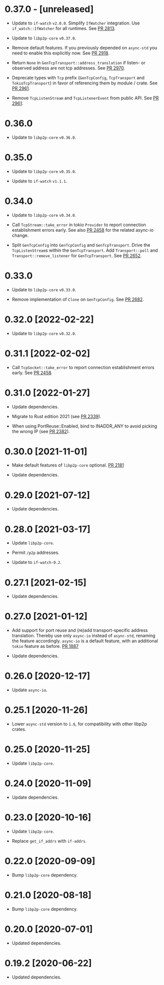 # 0.37.0 - [unreleased]

- Update to `if-watch` `v2.0.0`. Simplify `IfWatcher` integration.
  Use `if_watch::IfWatcher` for all runtimes. See [PR 2813].

- Update to `libp2p-core` `v0.37.0`.

- Remove default features. If you previously depended on `async-std` you need to enable this explicitly now. See [PR 2918].

- Return `None` in `GenTcpTransport::address_translation` if listen- or observed address are not tcp addresses.
  See [PR 2970].

- Deprecate types with `Tcp` prefix (`GenTcpConfig`, `TcpTransport` and `TokioTcpTransport`) in favor of referencing them by module / crate. See [PR 2961].

- Remove `TcpListenStream` and `TcpListenerEvent` from public API. See [PR 2961].

[PR 2813]: https://github.com/libp2p/rust-libp2p/pull/2813
[PR 2918]: https://github.com/libp2p/rust-libp2p/pull/2918
[PR 2970]: https://github.com/libp2p/rust-libp2p/pull/2970
[PR 2961]: https://github.com/libp2p/rust-libp2p/pull/2961

# 0.36.0

- Update to `libp2p-core` `v0.36.0`.

# 0.35.0

- Update to `libp2p-core` `v0.35.0`.

- Update to `if-watch` `v1.1.1`.

# 0.34.0

- Update to `libp2p-core` `v0.34.0`.

- Call `TcpStream::take_error` in tokio `Provider` to report connection
  establishment errors early. See also [PR 2458] for the related async-io
  change.

- Split `GenTcpConfig` into `GenTcpConfig` and `GenTcpTransport`. Drive the `TcpListenStream`s
  within the `GenTcpTransport`. Add `Transport::poll` and `Transport::remove_listener`
  for `GenTcpTransport`. See [PR 2652].

[PR 2652]: https://github.com/libp2p/rust-libp2p/pull/2652

# 0.33.0

- Update to `libp2p-core` `v0.33.0`.

- Remove implementation of `Clone` on `GenTcpConfig`. See [PR 2682].

[PR 2682]: https://github.com/libp2p/rust-libp2p/pull/2682

# 0.32.0 [2022-02-22]

- Update to `libp2p-core` `v0.32.0`.

# 0.31.1 [2022-02-02]

- Call `TcpSocket::take_error` to report connection establishment errors early. See [PR 2458].

[PR 2458]: https://github.com/libp2p/rust-libp2p/pull/2458

# 0.31.0 [2022-01-27]

- Update dependencies.

- Migrate to Rust edition 2021 (see [PR 2339]).

- When using PortReuse::Enabled, bind to INADDR_ANY to avoid picking the wrong IP (see [PR 2382]).

[PR 2382]: https://github.com/libp2p/rust-libp2p/pull/2382
[PR 2339]: https://github.com/libp2p/rust-libp2p/pull/2339

# 0.30.0 [2021-11-01]

- Make default features of `libp2p-core` optional.
  [PR 2181](https://github.com/libp2p/rust-libp2p/pull/2181)

- Update dependencies.

# 0.29.0 [2021-07-12]

- Update dependencies.

# 0.28.0 [2021-03-17]

- Update `libp2p-core`.

- Permit `/p2p` addresses.

- Update to `if-watch-0.2`.

# 0.27.1 [2021-02-15]

- Update dependencies.

# 0.27.0 [2021-01-12]

- Add support for port reuse and (re)add transport-specific
  address translation. Thereby use only `async-io` instead of
  `async-std`, renaming the feature accordingly. `async-io`
  is a default feature, with an additional `tokio` feature
  as before.
  [PR 1887](https://github.com/libp2p/rust-libp2p/pull/1887)

- Update dependencies.

# 0.26.0 [2020-12-17]

- Update `async-io`.

# 0.25.1 [2020-11-26]

- Lower `async-std` version to `1.6`, for compatibility
  with other libp2p crates.

# 0.25.0 [2020-11-25]

- Update `libp2p-core`.

# 0.24.0 [2020-11-09]

- Update dependencies.

# 0.23.0 [2020-10-16]

- Update `libp2p-core`.

- Replace `get_if_addrs` with `if-addrs`.

# 0.22.0 [2020-09-09]

- Bump `libp2p-core` dependency.

# 0.21.0 [2020-08-18]

- Bump `libp2p-core` dependency.

# 0.20.0 [2020-07-01]

- Updated dependencies.

# 0.19.2 [2020-06-22]

- Updated dependencies.
